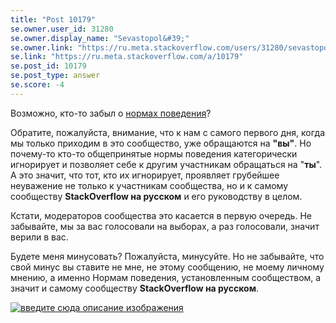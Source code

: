 ```yaml
---
title: "Post 10179"
se.owner.user_id: 31280
se.owner.display_name: "Sevastopol&#39;"
se.owner.link: "https://ru.meta.stackoverflow.com/users/31280/sevastopol"
se.link: "https://ru.meta.stackoverflow.com/a/10179"
se.post_id: 10179
se.post_type: answer
se.score: -4
---
```

<p>Возможно, кто-то забыл о <a href="https://ru.meta.stackoverflow.com/conduct">нормах поведения</a>?</p>

<p>Обратите, пожалуйста, внимание, что к нам с самого первого дня, когда мы только приходим в это сообщество, уже обращаются на <strong>"вы"</strong>. Но почему-то кто-то общепринятые нормы поведения категорически игнорирует и позволяет себе к другим участникам обращаться на "<strong>ты</strong>". А это значит, что тот, кто их игнорирует, проявляет грубейшее неуважение не только к участникам сообщества, но и к самому сообществу <strong>StackOverflow на русском</strong> и его руководству в целом.</p>

<p>Кстати, модераторов сообщества это касается в первую очередь. Не забывайте, мы за вас голосовали на выборах, а раз голосовали, значит верили в вас.</p>

<p>Будете меня минусовать? Пожалуйста, минусуйте. Но не забывайте, что свой минус вы ставите не мне, не этому сообщению, не моему личному мнению, а именно Нормам поведения, установленным сообществом, а значит и самому сообществу <strong>StackOverflow на русском</strong>.</p>

<p><a href="https://i.stack.imgur.com/uJQCp.jpg" rel="nofollow noreferrer"><img src="https://i.stack.imgur.com/uJQCp.jpg" alt="введите сюда описание изображения"></a></p>
